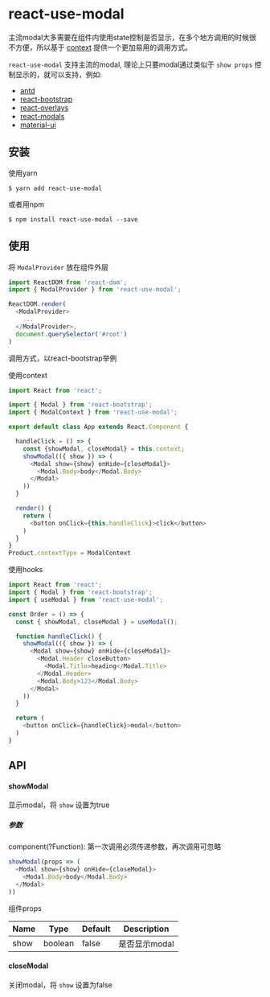 # react-use-modal

主流modal大多需要在组件内使用state控制是否显示，在多个地方调用的时候很不方便，所以基于 [context](https://reactjs.org/docs/context.html#api) 提供一个更加易用的调用方式。

`react-use-modal` 支持主流的modal, 理论上只要modal通过类似于 `show props` 控制显示的，就可以支持，例如:
- [antd](https://github.com/ant-design/ant-design)
- [react-bootstrap](https://react-bootstrap.github.io/components/modal/)
- [react-overlays](https://github.com/react-bootstrap/react-overlays)
- [react-modals](https://github.com/reactjs/react-modal)
- [material-ui](https://material-ui.com/utils/modal/)

## 安装

使用yarn
```
$ yarn add react-use-modal
```
或者用npm
```
$ npm install react-use-modal --save
```

## 使用

将 `ModalProvider` 放在组件外层
```js
import ReactDOM from 'react-dom';
import { ModalProvider } from 'react-use-modal';

ReactDOM.render(
  <ModalProvider>
    ...
  </ModalProvider>,
  document.querySelector('#root')
)
```
调用方式，以react-bootstrap举例

使用context
```js
import React from 'react';

import { Modal } from 'react-bootstrap';
import { ModalContext } from 'react-use-modal';

export default class App extends React.Component {

  handleClick = () => {
    const {showModal, closeModal} = this.context;
    showModal(({ show }) => (
      <Modal show={show} onHide={closeModal}>
        <Modal.Body>body</Modal.Body>
      </Modal>
    ))
  }

  render() {
    return (
      <button onClick={this.handleClick}>click</button>
    )
  }
}
Product.contextType = ModalContext
```
使用hooks
```js
import React from 'react';
import { Modal } from 'react-bootstrap';
import { useModal } from 'react-use-modal';

const Order = () => {
  const { showModal, closeModal } = useModal();

  function handleClick() {
    showModal(({ show }) => (
      <Modal show={show} onHide={closeModal}>
        <Modal.Header closeButton>
          <Modal.Title>heading</Modal.Title>
        </Modal.Header>
        <Modal.Body>123</Modal.Body>
      </Modal>
    ))
  }

  return (
    <button onClick={handleClick}>modal</button>
  )
}
```

## API

#### showModal
显示modal，将 `show` 设置为true

##### 参数
component(?Function):
第一次调用必须传递参数，再次调用可忽略
```js
showModal(props => (
  <Modal show={show} onHide={closeModal}>
    <Modal.Body>body</Modal.Body>
  </Modal>
))
```

组件props

Name|Type|Default|Description
-|-|-|-
show|boolean|false|是否显示modal

#### closeModal
关闭modal，将 `show` 设置为false
